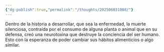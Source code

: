```yaml
---
{"dg-publish":true,"permalink":"/thoughts/202506031008/"}
---
```


Dentro de la historia a desarrollar, que sea la enfermedad, la muerte silenciosa, contraída por el consumo de alguna planta o animal que en su defensa, creó una neurotoxina que destruye la conciencia del ser humano. Esto con la esperanza de poder cambiar sus hábitos alimenticios o algo similar. 

